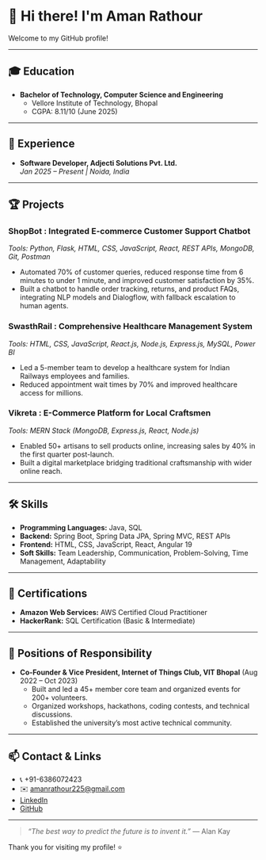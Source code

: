 # 👋 Hi there! I'm Aman Rathour

Welcome to my GitHub profile!

---

## 🎓 Education
- **Bachelor of Technology, Computer Science and Engineering**
  - Vellore Institute of Technology, Bhopal
  - CGPA: 8.11/10 (June 2025)

---

## 💼 Experience
- **Software Developer, Adjecti Solutions Pvt. Ltd.**  
  _Jan 2025 – Present | Noida, India_

---

## 🏆 Projects

### ShopBot : Integrated E-commerce Customer Support Chatbot
_Tools: Python, Flask, HTML, CSS, JavaScript, React, REST APIs, MongoDB, Git, Postman_
- Automated 70% of customer queries, reduced response time from 6 minutes to under 1 minute, and improved customer satisfaction by 35%.
- Built a chatbot to handle order tracking, returns, and product FAQs, integrating NLP models and Dialogflow, with fallback escalation to human agents.

### SwasthRail : Comprehensive Healthcare Management System
_Tools: HTML, CSS, JavaScript, React.js, Node.js, Express.js, MySQL, Power BI_
- Led a 5-member team to develop a healthcare system for Indian Railways employees and families.
- Reduced appointment wait times by 70% and improved healthcare access for millions.

### Vikreta : E-Commerce Platform for Local Craftsmen
_Tools: MERN Stack (MongoDB, Express.js, React, Node.js)_
- Enabled 50+ artisans to sell products online, increasing sales by 40% in the first quarter post-launch.
- Built a digital marketplace bridging traditional craftsmanship with wider online reach.

---

## 🛠️ Skills
- **Programming Languages:** Java, SQL
- **Backend:** Spring Boot, Spring Data JPA, Spring MVC, REST APIs
- **Frontend:** HTML, CSS, JavaScript, React, Angular 19
- **Soft Skills:** Team Leadership, Communication, Problem-Solving, Time Management, Adaptability

---

## 🥇 Certifications
- **Amazon Web Services:** AWS Certified Cloud Practitioner
- **HackerRank:** SQL Certification (Basic & Intermediate)

---

## 🤝 Positions of Responsibility
- **Co-Founder & Vice President, Internet of Things Club, VIT Bhopal** (Aug 2022 – Oct 2023)
  - Built and led a 45+ member core team and organized events for 200+ volunteers.
  - Organized workshops, hackathons, coding contests, and technical discussions.
  - Established the university’s most active technical community.

---

## 📫 Contact & Links
- 📞 +91-6386072423  
- ✉️ [amanrathour225@gmail.com](mailto:amanrathour225@gmail.com)  
- [LinkedIn](https://linkedin.com/in/aman-rathour-vitb/)  
- [GitHub](https://github.com/amanrathour14)

---

> _“The best way to predict the future is to invent it.”_ — Alan Kay

Thank you for visiting my profile! ⭐️
